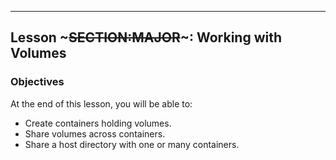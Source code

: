 ---
## Lesson ~~~SECTION:MAJOR~~~: Working with Volumes

### Objectives

At the end of this lesson, you will be able to:

* Create containers holding volumes.
* Share volumes across containers.
* Share a host directory with one or many containers.
